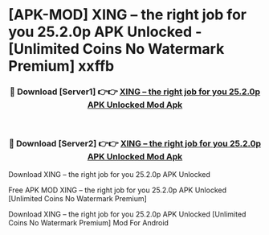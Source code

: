 # [APK-MOD] XING – the right job for you 25.2.0p APK Unlocked - [Unlimited Coins No Watermark Premium] xxffb



<div align="center">
<h3>🔴 Download [Server1] 👉👉 <a href="https://momento.my/?title=XING_–_the_right_job_for_you_25.2.0p_APK_Unlocked">XING – the right job for you 25.2.0p APK Unlocked Mod Apk</a></h3><br>

<h3>🔴 Download [Server2] 👉👉 <a href="https://momento.my/?title=XING_–_the_right_job_for_you_25.2.0p_APK_Unlocked">XING – the right job for you 25.2.0p APK Unlocked Mod Apk</a></h3>
</div>



Download XING – the right job for you 25.2.0p APK Unlocked 

Free APK MOD XING – the right job for you 25.2.0p APK Unlocked [Unlimited Coins No Watermark Premium]

Download XING – the right job for you 25.2.0p APK Unlocked [Unlimited Coins No Watermark Premium] Mod For Android
